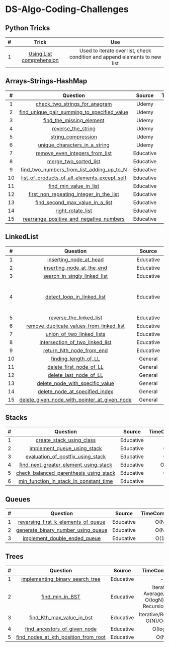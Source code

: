 # DS-Algo-Coding-Challenges

## **Python Tricks**
|#|Trick|Use
|:-:|:-:|:-:|
|1|[Using List comprehension](https://github.com/setu-parekh/DS-Algo-Coding-Challenges/blob/master/Python_Tricks/list_comprehension_syntax.png)|Used to iterate over list, check condition and append elements to new list|

## **Arrays-Strings-HashMap**

|#|Question|Source|TimeComplexity|SpaceComplexity
|:-:|:-:|:-:|:-:|:-:|
|1|[check_two_strings_for_anagram](https://github.com/setu-parekh/DS-Algo-Coding-Challenges/blob/master/Array_String_Hash_Stack_Queue/Udemy/check_two_strings_for_anagram.py)|Udemy|
|2|[find_unique_pair_summing_to_specified_value](https://github.com/setu-parekh/DS-Algo-Coding-Challenges/blob/master/Array_String_Hash_Stack_Queue/Udemy/find_unique_pair_summing_to_specified_value.py)|Udemy|
|3|[find_the_missing_element](https://github.com/setu-parekh/DS-Algo-Coding-Challenges/blob/master/Array_String_Hash_Stack_Queue/Udemy/find_the_missing_element.py)|Udemy|
|4|[reverse_the_string](https://github.com/setu-parekh/DS-Algo-Coding-Challenges/blob/master/Array_String_Hash_Stack_Queue/Udemy/reverse_the_string.py)|Udemy|
|5|[string_compression](https://github.com/setu-parekh/DS-Algo-Coding-Challenges/blob/master/Array_String_Hash_Stack_Queue/Udemy/string_compression.py)|Udemy|
|6|[unique_characters_in_a_string](https://github.com/setu-parekh/DS-Algo-Coding-Challenges/blob/master/Array_String_Hash_Stack_Queue/Udemy/unique_characters_in_a_string.py)|Udemy|
|7|[remove_even_integers_from_list](https://github.com/setu-parekh/DS-Algo-Coding-Challenges/blob/master/Array_String_Hash_Stack_Queue/Educative/remove_even_integers_from_list.py)|Educative|
|8|[merge_two_sorted_list](https://github.com/setu-parekh/DS-Algo-Coding-Challenges/blob/master/Array_String_Hash_Stack_Queue/Educative/merge_two_sorted_list.py)|Educative|
|9|[find_two_numbers_from_list_adding_up_to_N](https://github.com/setu-parekh/DS-Algo-Coding-Challenges/blob/master/Array_String_Hash_Stack_Queue/Educative/find_two_numbers_from_list_adding_up_to_N.py)|Educative|
|10|[list_of_products_of_all_elements_except_self](https://github.com/setu-parekh/DS-Algo-Coding-Challenges/blob/master/Array_String_Hash_Stack_Queue/Educative/list_of_products_of_all_elements_except_self.py)|Educative|
|11|[find_min_value_in_list](https://github.com/setu-parekh/DS-Algo-Coding-Challenges/blob/master/Array_String_Hash_Stack_Queue/Educative/find_min_value_in_list.py)|Educative|
|12|[first_non_repeating_integer_in_the_list](https://github.com/setu-parekh/DS-Algo-Coding-Challenges/blob/master/Array_String_Hash_Stack_Queue/Educative/first_non_repeating_integer_in_the_list.py)|Educative|
|13|[find_second_max_value_in_a_list](https://github.com/setu-parekh/DS-Algo-Coding-Challenges/blob/master/Array_String_Hash_Stack_Queue/Educative/find_second_max_value_in_a_list.py)|Educative|
|14|[right_rotate_list](https://github.com/setu-parekh/DS-Algo-Coding-Challenges/blob/master/Array_String_Hash_Stack_Queue/Educative/right_rotate_list.py)|Educative|
|15|[rearrange_positive_and_negative_numbers](https://github.com/setu-parekh/DS-Algo-Coding-Challenges/blob/master/Array_String_Hash_Stack_Queue/Educative/rearrange_positive_and_negative_numbers.py)|Educative|

## **LinkedList**

|#|Question|Source|TimeComplexity|SpaceComplexity
:-:|:-:|:-:|:-:|:-:|
|1|[inserting_node_at_head](https://github.com/setu-parekh/DS-Algo-Coding-Challenges/blob/master/Linked_List/Educative/inserting_node_at_head.py)|Educative|O(1)|O(1)|
|2|[inserting_node_at_the_end](https://github.com/setu-parekh/DS-Algo-Coding-Challenges/blob/master/Linked_List/Educative/inserting_node_at_the_end.py)|Educative|O(N)|O(1)|
|3|[search_in_singly_linked_list](https://github.com/setu-parekh/DS-Algo-Coding-Challenges/blob/master/Linked_List/Educative/search_in_singly_linked_list.py)|Educative|O(N)|O(1)|
|4|[detect_loop_in_linked_list](https://github.com/setu-parekh/DS-Algo-Coding-Challenges/blob/master/Linked_List/Educative/detect_loop_in_linked_list.py)|Educative|HashingTechnique - AverageCase: O(N), WorstCase: O(N^2) FlyodCycleFindingAlgo - O(N)|HashingTechnique - O(N), FlyodCycleFindingAlgo - O(1)|
|5|[reverse_the_linked_list](https://github.com/setu-parekh/DS-Algo-Coding-Challenges/blob/master/Linked_List/Educative/reverse_the_linked_list.py)|Educative|O(N)|O(1)|
|6|[remove_duplicate_values_from_linked_list](https://github.com/setu-parekh/DS-Algo-Coding-Challenges/blob/master/Linked_List/Educative/remove_duplicate_values_from_linked_list.py)|Educative|O(N)|O(N)|
|7|[union_of_two_linked_lists](https://github.com/setu-parekh/DS-Algo-Coding-Challenges/blob/master/Linked_List/Educative/union_of_two_linked_lists.py)|Educative|O(N)|O(1)|
|8|[intersection_of_two_linked_list](https://github.com/setu-parekh/DS-Algo-Coding-Challenges/blob/master/Linked_List/Educative/intersection_of_two_linked_list.py)|Educative|O(N)|O(1)|
|9|[return_Nth_node_from_end](https://github.com/setu-parekh/DS-Algo-Coding-Challenges/blob/master/Linked_List/Educative/return_Nth_node_from_end.py)|Educative|O(N)|O(1)|
|10|[finding_length_of_LL](https://github.com/setu-parekh/DS-Algo-Coding-Challenges/blob/master/Linked_List/Educative/finding_length_of_LL.py)|General|O(N)|O(1)|
|11|[delete_first_node_of_LL](https://github.com/setu-parekh/DS-Algo-Coding-Challenges/blob/master/Linked_List/Educative/delete_first_node_of_LL.py)|General|O(1)|O(1)|
|12|[delete_last_node_of_LL](https://github.com/setu-parekh/DS-Algo-Coding-Challenges/blob/master/Linked_List/Educative/delete_last_node_of_LL.py)|General|O(N)|O(1)|
|13|[delete_node_with_specific_value](https://github.com/setu-parekh/DS-Algo-Coding-Challenges/blob/master/Linked_List/Educative/delete_node_with_specific_value.py)|General|O(N)|O(1)|
|14|[delete_node_at_specified_index](https://github.com/setu-parekh/DS-Algo-Coding-Challenges/blob/master/Linked_List/Educative/delete_node_at_specified_index.py)|General|O(N)|O(1)|
|15|[delete_given_node_with_pointer_at_given_node](https://github.com/setu-parekh/DS-Algo-Coding-Challenges/blob/master/Linked_List/Educative/delete_given_node_with_pointer_at_given_node.py)|General|O(1)|O(1)|

## **Stacks**

|#|Question|Source|TimeComplexity|SpaceComplexity
:-:|:-:|:-:|:-:|:-:|
|1|[create_stack_using_class](https://github.com/setu-parekh/DS-Algo-Coding-Challenges/blob/master/Stacks_Queues/Stacks/Educative/create_stack_using_class.py)|Educative|-|-|
|2|[implement_queue_using_stack](https://github.com/setu-parekh/DS-Algo-Coding-Challenges/blob/master/Stacks_Queues/Stacks/Educative/implement_queue_using_stack.py)|Educative|O(N)|O(N)|
|3|[evaluation_of_postfix_using_stack](https://github.com/setu-parekh/DS-Algo-Coding-Challenges/blob/master/Stacks_Queues/Stacks/Educative/evaluation_of_postfix_using_stack.py)|Educative|O(N)|O(N)|
|4|[find_next_greater_element_using_stack](https://github.com/setu-parekh/DS-Algo-Coding-Challenges/blob/master/Stacks_Queues/Stacks/Educative/find_next_greater_element_using_stack.py)|Educative|O(N^2)|O(1)|
|5|[check_balanced_parenthesis_using_stack](https://github.com/setu-parekh/DS-Algo-Coding-Challenges/blob/master/Stacks_Queues/Stacks/Educative/check_balanced_parenthesis_using_stack.py)|Educative|O(N)|O(N)|
|6|[min_function_in_stack_in_constant_time](https://github.com/setu-parekh/DS-Algo-Coding-Challenges/blob/master/Stacks_Queues/Stacks/Educative/min_function_in_stack_in_constant_time.py)|Educative|O(1)|O(N)|

## **Queues**

|#|Question|Source|TimeComplexity|SpaceComplexity
:-:|:-:|:-:|:-:|:-:|
|1|[reversing_first_k_elements_of_queue](https://github.com/setu-parekh/DS-Algo-Coding-Challenges/blob/master/Stacks_Queues/Queues/Educative/reversing_first_k_elements_of_queue.py)|Educative|O(N)|O(N)|
|2|[generate_binary_number_using_queue](https://github.com/setu-parekh/DS-Algo-Coding-Challenges/blob/master/Stacks_Queues/Queues/Educative/generate_binary_number_using_queue.py)|Educative|O(N)|O(N)|
|3|[implement_double_ended_queue](https://github.com/setu-parekh/DS-Algo-Coding-Challenges/blob/master/Stacks_Queues/Queues/Udemy/implement_double_ended_queue.py)|Educative|O(1)|O(1)|

## **Trees**

|#|Question|Source|TimeComplexity|SpaceComplexity
:-:|:-:|:-:|:-:|:-:|
|1|[implementing_binary_search_tree](<link>)|Educative|-|-|
|2|[find_min_in_BST](https://github.com/setu-parekh/DS-Algo-Coding-Challenges/blob/master/Trees/Educative/find_min_in_BST.py)|Educative|Iterative Average/Worst: O(logN)/O(N), Recursion: O(N)|Iterative/Recursive: O(1)/O(N)|
|3|[find_Kth_max_value_in_bst](https://github.com/setu-parekh/DS-Algo-Coding-Challenges/blob/master/Trees/Educative/find_Kth_max_value_in_bst.py)|Educative|Iterative/Recursive: O(N)/O(logN)|O(N)|
|4|[find_ancestors_of_given_node](https://github.com/setu-parekh/DS-Algo-Coding-Challenges/blob/master/Trees/Educative/find_ancestors_of_given_node.py)|Educative|O(logN)|O(1)|
|5|[find_nodes_at_kth_position_from_root](https://github.com/setu-parekh/DS-Algo-Coding-Challenges/blob/master/Trees/Educative/find_nodes_at_kth_position_from_root.py)|Educative|O(N)|O(N)|
